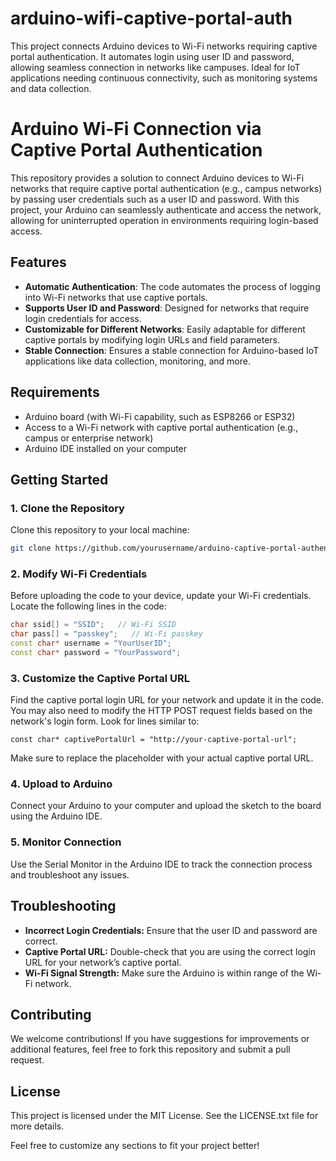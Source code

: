 # arduino-wifi-captive-portal-auth
This project connects Arduino devices to Wi-Fi networks requiring captive portal authentication. It automates login using user ID and password, allowing seamless connection in networks like campuses. Ideal for IoT applications needing continuous connectivity, such as monitoring systems and data collection.


# Arduino Wi-Fi Connection via Captive Portal Authentication

This repository provides a solution to connect Arduino devices to Wi-Fi networks that require captive portal authentication (e.g., campus networks) by passing user credentials such as a user ID and password. With this project, your Arduino can seamlessly authenticate and access the network, allowing for uninterrupted operation in environments requiring login-based access.

## Features
- **Automatic Authentication**: The code automates the process of logging into Wi-Fi networks that use captive portals.
- **Supports User ID and Password**: Designed for networks that require login credentials for access.
- **Customizable for Different Networks**: Easily adaptable for different captive portals by modifying login URLs and field parameters.
- **Stable Connection**: Ensures a stable connection for Arduino-based IoT applications like data collection, monitoring, and more.

## Requirements
- Arduino board (with Wi-Fi capability, such as ESP8266 or ESP32)
- Access to a Wi-Fi network with captive portal authentication (e.g., campus or enterprise network)
- Arduino IDE installed on your computer

## Getting Started

### 1. Clone the Repository
Clone this repository to your local machine:
```bash
git clone https://github.com/yourusername/arduino-captive-portal-authentication.git
```
### 2. Modify Wi-Fi Credentials

Before uploading the code to your device, update your Wi-Fi credentials. Locate the following lines in the code:

```cpp
char ssid[] = "SSID";   // Wi-Fi SSID
char pass[] = "passkey";   // Wi-Fi passkey
const char* username = "YourUserID";
const char* password = "YourPassword";
```
### 3. Customize the Captive Portal URL

Find the captive portal login URL for your network and update it in the code. You may also need to modify the HTTP POST request fields based on the network's login form. Look for lines similar to:

```
const char* captivePortalUrl = "http://your-captive-portal-url";
```
Make sure to replace the placeholder with your actual captive portal URL.

### 4. Upload to Arduino
Connect your Arduino to your computer and upload the sketch to the board using the Arduino IDE.

### 5. Monitor Connection
Use the Serial Monitor in the Arduino IDE to track the connection process and troubleshoot any issues.

## Troubleshooting

- **Incorrect Login Credentials:** Ensure that the user ID and password are correct.
- **Captive Portal URL:** Double-check that you are using the correct login URL for your network’s captive portal.
- **Wi-Fi Signal Strength:** Make sure the Arduino is within range of the Wi-Fi network.

## Contributing

We welcome contributions! If you have suggestions for improvements or additional features, feel free to fork this repository and submit a pull request.

## License
This project is licensed under the MIT License. See the LICENSE.txt file for more details.

Feel free to customize any sections to fit your project better!

